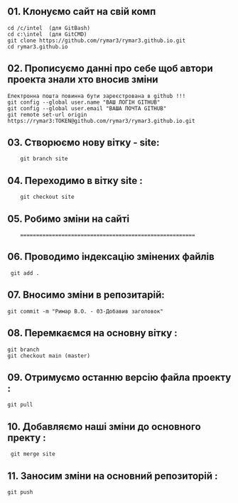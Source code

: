 

## 01. Клонуємо сайт на свій комп
  	cd /c/intel  (для GitBash)
	cd c:\intel  (для GitCMD)
	git clone https://github.com/rymar3/rymar3.github.io.git
	cd rymar3.github.io
	
## 02. Прописуємо данні про себе щоб автори проекта знали хто вносив зміни 
	Eлектронна пошта повинна бути зареєстрована в github !!!
	git config --global user.name "ВАШ ЛОГІН GITHUB"
	git config --global user.email "ВАША ПОЧТА GITHUB"	
	git remote set-url origin https://rymar3:TOKEN@github.com/rymar3/rymar3.github.io.git
## 03. 	Створюємо нову вітку - site:
		git branch site
## 04.	Переходимо в вітку site :
		git checkout site
## 05.   Робимо зміни на сайті
		=======================================================
## 06.  Проводимо індексацію змінених файлів
	 git add .

## 07.  Вносимо зміни в репозитарій:
	git commit -m "Римар В.О. - 03-Добавив заголовок"

## 08.	Перемкаємся на основну вітку :
	git branch
	git checkout main (master)
	
## 09.  Отримуємо останню версію файла проекту :
	git pull 

## 10.  Добавляємо наші зміни до основного пректу : 		
	 git merge site

## 11. Заносим зміни на основний репозиторій :
	git push
